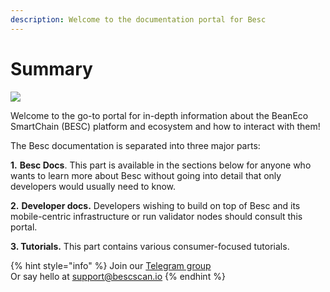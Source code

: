 ```yaml
---
description: Welcome to the documentation portal for Besc
---
```


# Summary

![](.gitbook/assets/docs\_1500x500.png)

Welcome to the go-to portal for in-depth information about the BeanEco SmartChain (BESC) platform and ecosystem and how to interact with them!

The Besc documentation is separated into three major parts:

**1.** **Besc Docs**. This part is available in the sections below for anyone who wants to learn more about Besc without going into detail that only developers would usually need to know.

**2.** **Developer docs.** Developers wishing to build on top of Besc and its mobile-centric infrastructure or run validator nodes should consult this portal.

**3. Tutorials.** This part contains various consumer-focused tutorials.

{% hint style="info" %}
Join our [Telegram group](https://t.me/beanecosystem)\
Or say hello at support@bescscan.io
{% endhint %}
